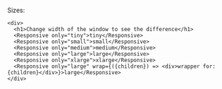 Sizes:

    <div>
      <h1>Change width of the window to see the difference</h1>
      <Responsive only="tiny">tiny</Responsive>
      <Responsive only="small">small</Responsive>
      <Responsive only="medium">medium</Responsive>
      <Responsive only="large">large</Responsive>
      <Responsive only="xlarge">xlarge</Responsive>
      <Responsive only="large" wrap={({children}) => <div>wrapper for: {children}</div>}>large</Responsive>
    </div>
